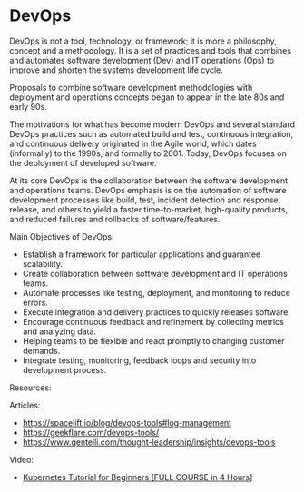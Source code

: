 
# DevOps

DevOps is not a tool, technology, or framework; it is more a philosophy, concept and a methodology. It is a set of practices and tools that combines and automates software development (Dev) and IT operations (Ops) to improve and shorten the systems development life cycle.

Proposals to combine software development methodologies with deployment and operations concepts began to appear in the late 80s and early 90s.

The motivations for what has become modern DevOps and several standard DevOps practices such as automated build and test, continuous integration, and continuous delivery originated in the Agile world, which dates (informally) to the 1990s, and formally to 2001. Today, DevOps focuses on the deployment of developed software.

At its core DevOps is the collaboration between the software development and operations teams. DevOps emphasis is on the automation of software development processes like build, test, incident detection and response, release, and others to yield a faster time-to-market, high-quality products, and reduced failures and rollbacks of software/features. 

Main Objectives of DevOps:

- Establish a framework for particular applications and guarantee scalability.
- Create collaboration between software development and IT operations teams.
- Automate processes like testing, deployment, and monitoring to reduce errors.
- Execute integration and delivery practices to quickly releases software.
- Encourage continuous feedback and refinement by collecting metrics and analyzing data.
- Helping teams to be flexible and react promptly to changing customer demands.
- Integrate testing, monitoring, feedback loops and security into development process.

Resources:

Articles:

- https://spacelift.io/blog/devops-tools#log-management
- https://geekflare.com/devops-tools/
- https://www.qentelli.com/thought-leadership/insights/devops-tools

Video:

- [Kubernetes Tutorial for Beginners [FULL COURSE in 4 Hours]](https://www.youtube.com/watch?v=X48VuDVv0do)
